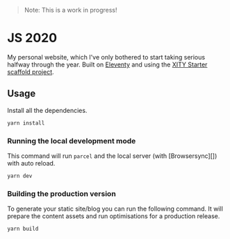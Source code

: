 > Note: This is a work in progress!

# JS 2020

My personal website, which I've only bothered to start taking serious halfway through the year. Built on [Eleventy](https://11ty.dev) and using the [XITY Starter scaffold project](https://github.com/equinusocio/xity-starter).

## Usage

Install all the dependencies.

```bash
yarn install
```

### Running the local development mode

This command will run `parcel` and the local server (with [Browsersync][]) with auto reload.

```bash
yarn dev
```

### Building the production version

To generate your static site/blog you can run the following command. It will prepare the content assets and run optimisations for a production release.

```bash
yarn build
```
